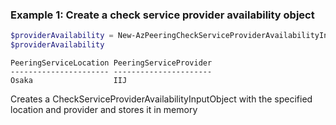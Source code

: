 ### Example 1: Create a check service provider availability object
```powershell
$providerAvailability = New-AzPeeringCheckServiceProviderAvailabilityInputObject -PeeringServiceLocation Osaka -PeeringServiceProvider IIJ
$providerAvailability
```

```output
PeeringServiceLocation PeeringServiceProvider
---------------------- ----------------------
Osaka                  IIJ
```

Creates a CheckServiceProviderAvailabilityInputObject with the specified location and provider and stores it in memory

